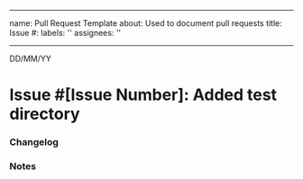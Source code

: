 
---
name: Pull Request Template
about: Used to document pull requests
title: Issue #:
labels: ''
assignees: ''

---

DD/MM/YY

# Issue #[Issue Number]: Added test directory

### Changelog

### Notes
